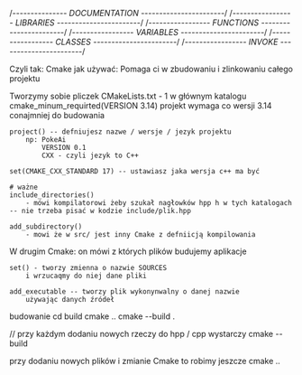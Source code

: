 /*--------------- DOCUMENTATION -----------------------*/
/*----------------- LIBRARIES -----------------------*/
/*----------------- FUNCTIONS -----------------------*/
/*----------------- VARIABLES -----------------------*/
/*-----------------  CLASSES -----------------------*/
/*-----------------  INVOKE -----------------------*/

Czyli tak:
    Cmake jak używać:
        Pomaga ci w zbudowaniu i zlinkowaniu całego projektu

Tworzymy sobie pliczek CMakeLists.txt - 1 w głównym katalogu
    cmake_minum_requirted(VERSION 3.14)
        projekt wymaga co wersji 3.14 conajmniej do budowania 

    project() -- defniujesz nazwe / wersje / jezyk projektu
        np: PokeAi
            VERSION 0.1
            CXX - czyli jezyk to C++

    set(CMAKE_CXX_STANDARD 17) -- ustawiasz jaka wersja c++ ma być

    # ważne
    include_directories() 
        - mówi kompilatorowi żeby szukał nagłowków hpp h w tych katalogach -- nie trzeba pisać w kodzie include/plik.hpp

    add_subdirectory()
        - mowi że w src/ jest inny Cmake z defniicją kompilowania
    

W drugim Cmake:
    on mówi z których plików budujemy aplikacje

    set() - tworzy zmienna o nazwie SOURCES 
        i wrzucaqmy do niej dane pliki 

    add_executable -- tworzy plik wykonynwalny o danej nazwie
        używając danych źródeł


budowanie 
cd build
cmake ..
cmake --build .

// przy każdym dodaniu nowych rzeczy do hpp / cpp
wystarczy cmake --build

przy dodaniu nowych plików i zmianie 
Cmake to robimy jeszcze cmake ..
